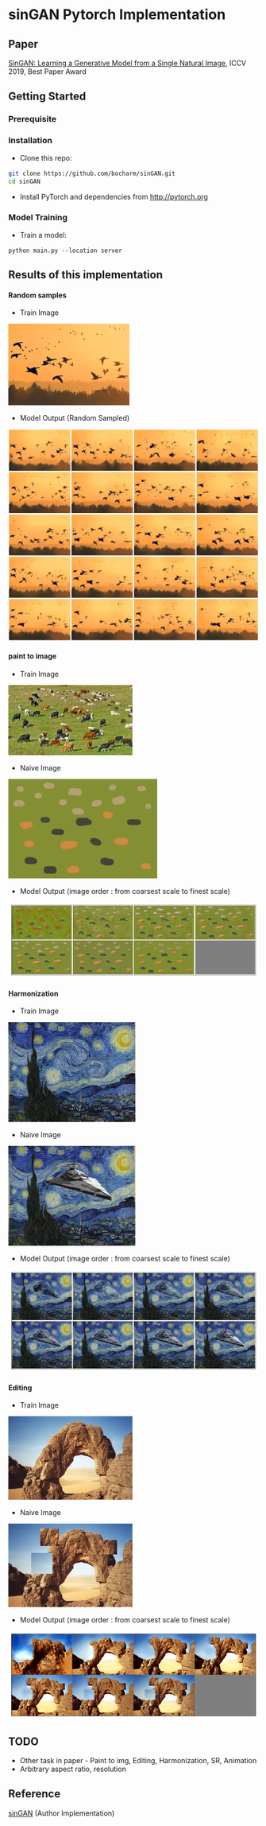 # sinGAN Pytorch Implementation

## Paper

[SinGAN: Learning a Generative Model from a Single Natural Image](https://arxiv.org/abs/1905.01164), ICCV 2019, Best Paper Award


## Getting Started

### Prerequisite
 

### Installation
- Clone this repo:
```bash
git clone https://github.com/bocharm/sinGAN.git
cd sinGAN
```
- Install PyTorch and dependencies from http://pytorch.org   

### Model Training
- Train a model:
```
python main.py --location server
```


## Results of this implementation

#### Random samples
- Train Image

![](assets/Input/Images/birds.png)
- Model Output (Random Sampled)

![](assets/samples/birds_randomsample.jpg)

#### paint to image
- Train Image 

![](assets/Input/Images/cows.png)

- Naive Image

![](assets/Input/Paint/cows.png)

- Model Output (image order : from coarsest scale to finest scale)

![](assets/samples/cows_paint2image.png)

#### Harmonization
- Train Image 

![](assets/Input/Images/starry_night.png)

- Naive Image

![](assets/Input/Harmonization/starry_night_naive.png)

- Model Output (image order : from coarsest scale to finest scale)

![](assets/samples/starry_night_harmonization.png)

#### Editing
- Train Image 

![](assets/Input/Images/stone.png)

- Naive Image

![](assets/Input/Editing/stone_edit.png)

- Model Output (image order : from coarsest scale to finest scale)

![](assets/samples/stone_editing.png)


## TODO
- Other task in paper - Paint to img, Editing, Harmonization, SR, Animation
- Arbitrary aspect ratio, resolution

## Reference 
[sinGAN](https://github.com/tamarott/SinGAN) (Author Implementation)
